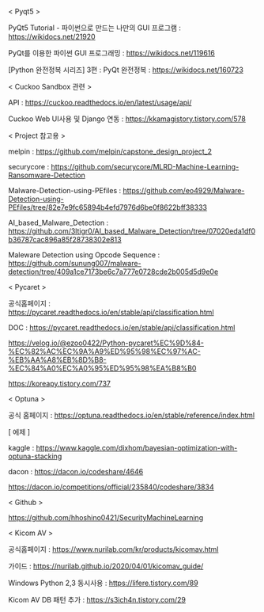 < Pyqt5 >

PyQt5 Tutorial - 파이썬으로 만드는 나만의 GUI 프로그램 : https://wikidocs.net/21920

PyQt를 이용한 파이썬 GUI 프로그래밍 : https://wikidocs.net/119616

[Python 완전정복 시리즈] 3편 : PyQt 완전정복 : https://wikidocs.net/160723

< Cuckoo Sandbox 관련 >

API : https://cuckoo.readthedocs.io/en/latest/usage/api/

Cuckoo Web UI사용 및 Django 연동 : https://kkamagistory.tistory.com/578

< Project 참고용 >

melpin : https://github.com/melpin/capstone_design_project_2

securycore : https://github.com/securycore/MLRD-Machine-Learning-Ransomware-Detection

Malware-Detection-using-PEfiles : https://github.com/eo4929/Malware-Detection-using-PEfiles/tree/82e7e9fc65894b4efd7976d6be0f8622bff38333

AI_based_Malware_Detection : https://github.com/3ltigr0/AI_based_Malware_Detection/tree/07020eda1df0b36787cac896a85f28738302e813

Maleware Detection using Opcode Sequence : https://github.com/sunung007/malware-detection/tree/409a1ce7173be6c7a777e0728cde2b005d5d9e0e

< Pycaret >

공식홈페이지 : https://pycaret.readthedocs.io/en/stable/api/classification.html

DOC : https://pycaret.readthedocs.io/en/stable/api/classification.html

https://velog.io/@ezoo0422/Python-pycaret%EC%9D%84-%EC%82%AC%EC%9A%A9%ED%95%98%EC%97%AC-%EB%AA%A8%EB%8D%B8-%EC%84%A0%EC%A0%95%ED%95%98%EA%B8%B0

https://koreapy.tistory.com/737

< Optuna >

공식 홈페이지 : https://optuna.readthedocs.io/en/stable/reference/index.html

[ 에제 ]

kaggle : https://www.kaggle.com/dixhom/bayesian-optimization-with-optuna-stacking

dacon : https://dacon.io/codeshare/4646

https://dacon.io/competitions/official/235840/codeshare/3834

< Github >

https://github.com/hhoshino0421/SecurityMachineLearning

< Kicom AV >

공식홈페이지 : https://www.nurilab.com/kr/products/kicomav.html

가이드 : https://nurilab.github.io/2020/04/01/kicomav_guide/

Windows Python 2,3 동시사용 : https://lifere.tistory.com/89

Kicom AV DB 패턴 추가 : https://s3ich4n.tistory.com/29
